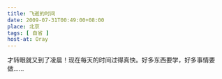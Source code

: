 ```yaml
---
title: 飞逝的时间
date: 2009-07-31T00:49:00+08:00
place: 北京
tags: [ 自省 ]
host-at: Oray
---
```

才转眼就又到了凌晨！现在每天的时间过得真快。好多东西要学，好多事情要做……
